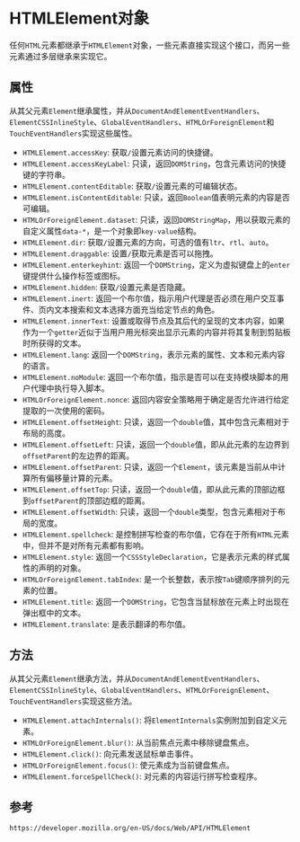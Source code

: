 # HTMLElement对象
任何`HTML`元素都继承于`HTMLElement`对象，一些元素直接实现这个接口，而另一些元素通过多层继承来实现它。

## 属性
从其父元素`Element`继承属性，并从`DocumentAndElementEventHandlers`、`ElementCSSInlineStyle`、`GlobalEventHandlers`、`HTMLOrForeignElement`和`TouchEventHandlers`实现这些属性。
* `HTMLElement.accessKey`: 获取`/`设置元素访问的快捷键。
* `HTMLElement.accessKeyLabel`: 只读，返回`DOMString`，包含元素访问的快捷键的字符串。
* `HTMLElement.contentEditable`: 获取`/`设置元素的可编辑状态。
* `HTMLElement.isContentEditable`: 只读，返回`Boolean`值表明元素的内容是否可编辑。
* `HTMLOrForeignElement.dataset`: 只读，返回`DOMStringMap`，用以获取元素的自定义属性`data-*`，是一个对象即`key-value`结构。
* `HTMLElement.dir`: 获取`/`设置元素的方向，可选的值有`ltr`、`rtl`、`auto`。
* `HTMLElement.draggable`: 设置`/`获取元素是否可以拖拽。
* `HTMLElement.enterkeyhint`: 返回一个`DOMString`，定义为虚拟键盘上的`enter`键提供什么操作标签或图标。
* `HTMLElement.hidden`: 获取`/`设置元素是否隐藏。
* `HTMLElement.inert`: 返回一个布尔值，指示用户代理是否必须在用户交互事件、页内文本搜索和文本选择方面充当给定节点的角色。
* `HTMLElement.innerText`: 设置或取得节点及其后代的呈现的文本内容，如果作为一个`getter`近似于当用户用光标突出显示元素的内容并将其复制到剪贴板时所获得的文本。
* `HTMLElement.lang`: 返回一个`DOMString`，表示元素的属性、文本和元素内容的语言。
* `HTMLElement.noModule`: 返回一个布尔值，指示是否可以在支持模块脚本的用户代理中执行导入脚本。
* `HTMLOrForeignElement.nonce`: 返回内容安全策略用于确定是否允许进行给定提取的一次使用的密码。
* `HTMLElement.offsetHeight`: 只读，返回一个`double`值，其中包含元素相对于布局的高度。
* `HTMLElement.offsetLeft`: 只读，返回一个`double`值，即从此元素的左边界到`offsetParent`的左边界的距离。
* `HTMLElement.offsetParent`: 只读，返回一个`Element`，该元素是当前从中计算所有偏移量计算的元素。
* `HTMLElement.offsetTop`: 只读，返回一个`double`值，即从此元素的顶部边框到`offsetParent`的顶部边框的距离。
* `HTMLElement.offsetWidth`: 只读，返回一个`double`类型，包含元素相对于布局的宽度。
* `HTMLElement.spellcheck`: 是控制拼写检查的布尔值，它存在于所有`HTML`元素中，但并不是对所有元素都有影响。
* `HTMLElement.style`: 返回一个`CSSStyleDeclaration`，它是表示元素的样式属性的声明的对象。
* `HTMLOrForeignElement.tabIndex`: 是一个长整数，表示按`Tab`键顺序排列的元素的位置。
* `HTMLElement.title`: 返回一个`DOMString`，它包含当鼠标放在元素上时出现在弹出框中的文本。
* `HTMLElement.translate`: 是表示翻译的布尔值。

## 方法
从其父元素`Element`继承方法，并从`DocumentAndElementEventHandlers`、`ElementCSSInlineStyle`、`GlobalEventHandlers`、`HTMLOrForeignElement`、`TouchEventHandlers`实现这些方法。
* `HTMLElement.attachInternals()`: 将`ElementInternals`实例附加到自定义元素。
* `HTMLOrForeignElement.blur()`: 从当前焦点元素中移除键盘焦点。
* `HTMLElement.click()`: 向元素发送鼠标单击事件。
* `HTMLOrForeignElement.focus()`: 使元素成为当前键盘焦点。
* `HTMLElement.forceSpellCheck()`: 对元素的内容运行拼写检查程序。



## 参考

```
https://developer.mozilla.org/en-US/docs/Web/API/HTMLElement
```
